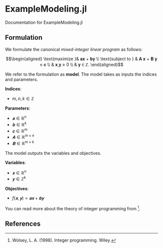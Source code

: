 # ExampleModeling.jl
Documentation for ExampleModeling.jl

## Formulation
We formulate the canonical *mixed-integer linear program* as follows:

$$\begin{aligned}
\text{maximize }& 𝐚𝐱 + 𝐛𝐲 \\
\text{subject to }
& 𝐀 𝐱 + 𝐁 𝐲 ≤ 𝐜 \\
& 𝐱,𝐲 ≥ 0 \\
& 𝐲 ∈ ℤ.
\end{aligned}$$

We refer to the formulation as **model**. The model takes as inputs the indices and parameters.

**Indices**:

*  $m,n,k∈ℤ$

**Parameters**:

*  $𝐚∈ℝ^{n}$
*  $𝐛∈ℝ^{k}$
*  $𝐜∈ℝ^{m}$
*  $𝐀∈ℝ^{m×n}$
*  $𝐁∈ℝ^{m×k}$

The model outputs the variables and objectives.

**Variables**:

*  $𝐱∈ℝ^{n}$
*  $𝐲∈ℤ^{k}$

**Objectives**:

*  $f(𝐱,𝐲)= 𝐚𝐱 + 𝐛𝐲$

You can read more about the theory of integer programming from [^1].


## References
[^1]: Wolsey, L. A. (1998). Integer programming. Wiley.
